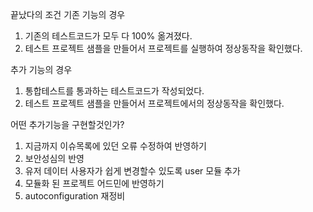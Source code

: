 끝났다의 조건
기존 기능의 경우
1. 기존의 테스트코드가 모두 다 100% 옮겨졌다.
2. 테스트 프로젝트 샘플을 만들어서 프로젝트를 실행하여 정상동작을 확인했다.

추가 기능의 경우
1. 통합테스트를 통과하는 테스트코드가 작성되었다.
2. 테스트 프로젝트 샘플을 만들어서 프로젝트에서의 정상동작을 확인했다.

어떤 추가기능을 구현할것인가?
1. 지금까지 이슈목록에 있던 오류 수정하여 반영하기
2. 보안성심의 반영
3. 유저 데이터 사용자가 쉽게 변경할수 있도록 user 모듈 추가
4. 모듈화 된 프로젝트 어드민에 반영하기
5. autoconfiguration 재정비
